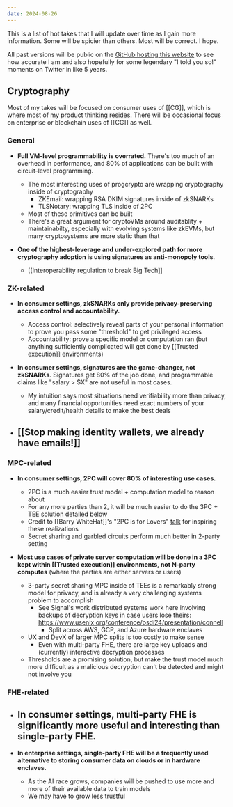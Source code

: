 ```yaml
---
date: 2024-08-26
---
```

This is a list of hot takes that I will update over time as I gain more information. Some will be spicier than others. Most will be correct. I hope.

All past versions will be public on the [GitHub hosting this website](https://github.com/RiverRuby/wiki) to see how accurate I am and also hopefully for some legendary "I told you so!" moments on Twitter in like 5 years.

## Cryptography
Most of my takes will be focused on consumer uses of [[CG]], which is where most of my product thinking resides. There will be occasional focus on enterprise or blockchain uses of [[CG]] as well.

### General
- **Full VM-level programmability is overrated.**  There's too much of an overhead in performance, and 80% of applications can be built with circuit-level programming.
	- The most interesting uses of progcrypto are wrapping cryptography inside of cryptography
		- ZKEmail: wrapping RSA DKIM signatures inside of zkSNARKs
		- TLSNotary: wrapping TLS inside of 2PC
	- Most of these primitives can be built 
	- There's a great argument for cryptoVMs around auditablity + maintainabilty, especially with evolving systems like zkEVMs, but many cryptosystems are more static than that

- **One of the highest-leverage and under-explored path for more cryptography adoption is using signatures as anti-monopoly tools**.
	- [[Interoperability regulation to break Big Tech]]

### ZK-related

- **In consumer settings, zkSNARKs only provide privacy-preserving access control and accountability.**
	- Access control: selectively reveal parts of your personal information to prove you pass some "threshold" to get privileged access
	- Accountability: prove a specific model or computation ran (but anything sufficiently complicated will get done by [[Trusted execution]] environments)

- **In consumer settings, signatures are the game-changer, not zkSNARKs**. Signatures get 80% of the job done, and programmable claims like "salary > $X" are not useful in most cases.
	- My intuition says most situations need verifiability more than privacy, and many financial opportunities need exact numbers of your salary/credit/health details to make the best deals

- [[Stop making identity wallets, we already have emails!]]
	- 

### MPC-related

- **In consumer settings, 2PC will cover 80% of interesting use cases.** 
	- 2PC is a much easier trust model + computation model to reason about
	- For any more parties than 2, it will be much easier to do the 3PC + TEE solution detailed below
	- Credit to [[Barry WhiteHat]]'s "2PC is for Lovers" [talk](https://www.youtube.com/watch?v=PzcDqegGoKI) for inspiring these realizations
	- Secret sharing and garbled circuits perform much better in 2-party setting

- **Most use cases of private server computation will be done in a 3PC kept within [[Trusted execution]] environments, not N-party computes** (where the parties are either servers or users)
	- 3-party secret sharing MPC inside of TEEs is a remarkably strong model for privacy, and is already a very challenging systems problem to accomplish
		- See Signal's work distributed systems work here involving backups of decryption keys in case users lose theirs: https://www.usenix.org/conference/osdi24/presentation/connell
			- Split across AWS, GCP, and Azure hardware enclaves
	- UX and DevX of larger MPC splits is too costly to make sense
		- Even with multi-party FHE, there are large key uploads and (currently) interactive decryption processes
	- Thresholds are a promising solution, but make the trust model much more difficult as a malicious decryption can't be detected and might not involve you

### FHE-related

- **In consumer settings, multi-party FHE is significantly more useful and interesting than single-party FHE.** 
	- 

- **In enterprise settings, single-party FHE will be a frequently used alternative to storing consumer data on clouds or in hardware enclaves.**
	- As the AI race grows, companies will be pushed to use more and more of their available data to train models
	- We may have to grow less trustful 
